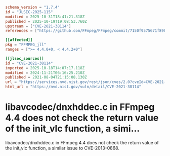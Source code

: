 ```toml
schema_version = "1.7.4"
id = "JLSEC-2025-115"
modified = 2025-10-31T18:41:21.318Z
published = 2025-10-19T19:08:53.760Z
upstream = ["CVE-2021-38114"]
references = ["https://github.com/FFmpeg/FFmpeg/commit/7150f9575671f898382c370acae35f9087a30ba1", "https://lists.debian.org/debian-lts-announce/2021/08/msg00018.html", "https://patchwork.ffmpeg.org/project/ffmpeg/patch/PAXP193MB12624C21AE412BE95BA4D4A4B6F09%40PAXP193MB1262.EURP193.PROD.OUTLOOK.COM/", "https://www.debian.org/security/2021/dsa-4990", "https://www.debian.org/security/2021/dsa-4998", "https://github.com/FFmpeg/FFmpeg/commit/7150f9575671f898382c370acae35f9087a30ba1", "https://lists.debian.org/debian-lts-announce/2021/08/msg00018.html", "https://patchwork.ffmpeg.org/project/ffmpeg/patch/PAXP193MB12624C21AE412BE95BA4D4A4B6F09%40PAXP193MB1262.EURP193.PROD.OUTLOOK.COM/", "https://www.debian.org/security/2021/dsa-4990", "https://www.debian.org/security/2021/dsa-4998"]

[[affected]]
pkg = "FFMPEG_jll"
ranges = [">= 4.4.0+0, < 4.4.2+0"]

[[jlsec_sources]]
id = "CVE-2021-38114"
imported = 2025-10-18T14:07:17.118Z
modified = 2024-11-21T06:16:25.210Z
published = 2021-08-04T21:15:08.130Z
url = "https://services.nvd.nist.gov/rest/json/cves/2.0?cveId=CVE-2021-38114"
html_url = "https://nvd.nist.gov/vuln/detail/CVE-2021-38114"
```

# libavcodec/dnxhddec.c in FFmpeg 4.4 does not check the return value of the init_vlc function, a simi...

libavcodec/dnxhddec.c in FFmpeg 4.4 does not check the return value of the init_vlc function, a similar issue to CVE-2013-0868.

